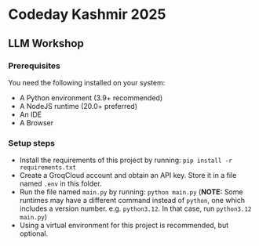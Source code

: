 # Codeday Kashmir 2025
## LLM Workshop
### Prerequisites
You need the following installed on your system:
- A Python environment (3.9+ recommended)
- A NodeJS runtime (20.0+ preferred)
- An IDE
- A Browser
### Setup steps
- Install the requirements of this project by running: 
```pip install -r requirements.txt```
- Create a GroqCloud account and obtain an API key. Store it in a file named `.env` in this folder. 
- Run the file named `main.py` by running:
```python main.py``` (**NOTE:** Some runtimes may have a different command instead of `python`, one which includes a version number. e.g. `python3.12`. In that case, run `python3.12 main.py`)
- Using a virtual environment for this project is recommended, but optional.